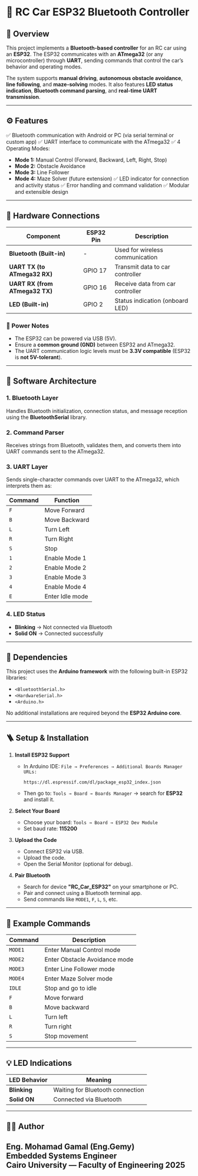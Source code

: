 
# 🚗 RC Car ESP32 Bluetooth Controller

## 📘 Overview

This project implements a **Bluetooth-based controller** for an RC car using an **ESP32**.
The ESP32 communicates with an **ATmega32** (or any microcontroller) through **UART**, sending commands that control the car’s behavior and operating modes.

The system supports **manual driving**, **autonomous obstacle avoidance**, **line following**, and **maze-solving** modes.
It also features **LED status indication**, **Bluetooth command parsing**, and **real-time UART transmission**.

---

## ⚙️ Features

✅ Bluetooth communication with Android or PC (via serial terminal or custom app)
✅ UART interface to communicate with the ATmega32
✅ 4 Operating Modes:

* **Mode 1:** Manual Control (Forward, Backward, Left, Right, Stop)
* **Mode 2:** Obstacle Avoidance
* **Mode 3:** Line Follower
* **Mode 4:** Maze Solver (future extension)
  ✅ LED indicator for connection and activity status
  ✅ Error handling and command validation
  ✅ Modular and extensible design

---

## 🧩 Hardware Connections

| Component                      | ESP32 Pin | Description                      |
| ------------------------------ | --------- | -------------------------------- |
| **Bluetooth (Built-in)**       | -         | Used for wireless communication  |
| **UART TX (to ATmega32 RX)**   | GPIO 17   | Transmit data to car controller  |
| **UART RX (from ATmega32 TX)** | GPIO 16   | Receive data from car controller |
| **LED (Built-in)**             | GPIO 2    | Status indication (onboard LED)  |

### 🔋 Power Notes

* The ESP32 can be powered via USB (5V).
* Ensure a **common ground (GND)** between ESP32 and ATmega32.
* The UART communication logic levels must be **3.3V compatible** (ESP32 is **not 5V-tolerant**).

---

## 🧠 Software Architecture

### 1. **Bluetooth Layer**

Handles Bluetooth initialization, connection status, and message reception using the **BluetoothSerial** library.

### 2. **Command Parser**

Receives strings from Bluetooth, validates them, and converts them into UART commands sent to the ATmega32.

### 3. **UART Layer**

Sends single-character commands over UART to the ATmega32, which interprets them as:

| Command | Function        |
| ------- | --------------- |
| `F`     | Move Forward    |
| `B`     | Move Backward   |
| `L`     | Turn Left       |
| `R`     | Turn Right      |
| `S`     | Stop            |
| `1`     | Enable Mode 1   |
| `2`     | Enable Mode 2   |
| `3`     | Enable Mode 3   |
| `4`     | Enable Mode 4   |
| `E`     | Enter Idle mode |

### 4. **LED Status**

* **Blinking** → Not connected via Bluetooth
* **Solid ON** → Connected successfully

---

## 🧰 Dependencies

This project uses the **Arduino framework** with the following built-in ESP32 libraries:

* `<BluetoothSerial.h>`
* `<HardwareSerial.h>`
* `<Arduino.h>`

No additional installations are required beyond the **ESP32 Arduino core**.

---

## 🪜 Setup & Installation

1. **Install ESP32 Support**

   * In Arduino IDE:
     `File → Preferences → Additional Boards Manager URLs:`

     ```
     https://dl.espressif.com/dl/package_esp32_index.json
     ```
   * Then go to:
     `Tools → Board → Boards Manager` → search for **ESP32** and install it.

2. **Select Your Board**

   * Choose your board:
     `Tools → Board → ESP32 Dev Module`
   * Set baud rate: **115200**

3. **Upload the Code**

   * Connect ESP32 via USB.
   * Upload the code.
   * Open the Serial Monitor (optional for debug).

4. **Pair Bluetooth**

   * Search for device **"RC_Car_ESP32"** on your smartphone or PC.
   * Pair and connect using a Bluetooth terminal app.
   * Send commands like `MODE1`, `F`, `L`, `S`, etc.

---

## 📲 Example Commands

| Command | Description                   |
| ------- | ----------------------------- |
| `MODE1` | Enter Manual Control mode     |
| `MODE2` | Enter Obstacle Avoidance mode |
| `MODE3` | Enter Line Follower mode      |
| `MODE4` | Enter Maze Solver mode        |
| `IDLE`  | Stop and go to idle           |
| `F`     | Move forward                  |
| `B`     | Move backward                 |
| `L`     | Turn left                     |
| `R`     | Turn right                    |
| `S`     | Stop movement                 |

---

## 💡 LED Indications

| LED Behavior   | Meaning                          |
| -------------- | -------------------------------- |
| **Blinking**   | Waiting for Bluetooth connection |
| **Solid ON**   | Connected via Bluetooth          |
---


## 👨‍💻 Author

**Eng. Mohamad Gamal (Eng.Gemy)**\
Embedded Systems Engineer\
Cairo University — Faculty of Engineering
2025
---
